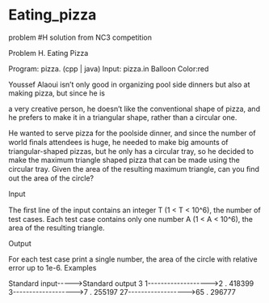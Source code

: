 # Eating_pizza
problem #H solution from NC3 competition 

Problem H. Eating Pizza

Program: pizza. (cpp | java)
Input: pizza.in
Balloon Color:red

Youssef Alaoui isn’t only good in organizing pool side dinners but also at making pizza, but since he is

a very creative person, he doesn’t like the conventional shape of pizza, and he prefers to make it in a
triangular shape, rather than a circular one.

He wanted to serve pizza for the poolside dinner, and since the number of world ﬁnals attendees is huge,
he needed to make big amounts of triangular-shaped pizzas, but he only has a circular tray, so he decided
to make the maximum triangle shaped pizza that can be made using the circular tray. Given the area of
the resulting maximum triangle, can you ﬁnd out the area of the circle?

Input

The ﬁrst line of the input contains an integer T (1 < T < 10^6), the number of test cases.
Each test case contains only one number A (1 < A < 10^6), the area of the resulting triangle.

Output

For each test case print a single number, the area of the circle with relative error up to 1e-6.
Examples

Standard input----->Standard output
3
1------------------->2 . 418399
3------------------->7 . 255197
27------------------>65 . 296777




